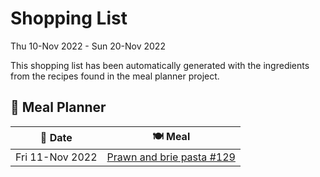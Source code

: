 # Shopping List

Thu 10-Nov 2022 - Sun 20-Nov 2022

This shopping list has been automatically generated with the ingredients from the recipes found in the meal planner project.

## 📅 Meal Planner

|📅 Date| 🍽️ Meal|
|----|----|
|Fri 11-Nov 2022|[Prawn and brie pasta #129](https://github.com/jcallaghan/The-Cookbook/issues/129)|
